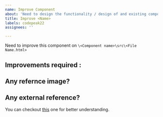 ```yaml
---
name: Improve Component
about: 'Need to design the functionality / design of and existing component'
title: Improve <Name>
labels: codepeak22
assignees: ''

---
```


Need to improve this component on `\<Component name>\src\<File Name.html>`

## Improvements required :

## Any refernce image?
  
## Any external reference?
  
You can checkout [this]() one for better understanding.
